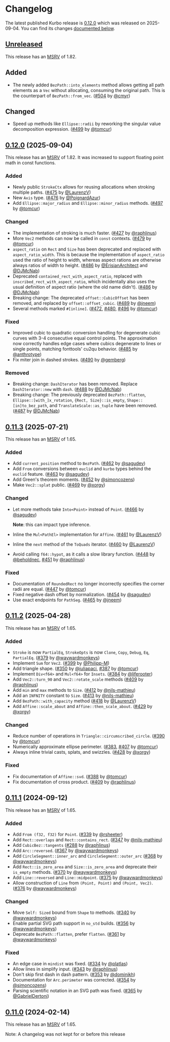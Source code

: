 <!-- Instructions

This changelog follows the patterns described here: <https://keepachangelog.com/en/>.

Subheadings to categorize changes are `added, changed, deprecated, removed, fixed, security`.

-->

# Changelog

The latest published Kurbo release is [0.12.0](#0120-2025-09-04) which was released on 2025-09-04.
You can find its changes [documented below](#0120-2025-09-04).

## [Unreleased]

This release has an [MSRV][] of 1.82.

## Added

- The newly added `BezPath::into_elements` method allows getting all path elements as a `Vec` without allocating, consuming the original path. This is the counterpart of `BezPath::from_vec`. ([#504][] by [@cmyr][])

## Changed

- Speed up methods like `Ellipse::radii` by reworking the singular value decomposition expression. ([#499][] by [@tomcur][])

## [0.12.0] (2025-09-04)

This release has an [MSRV][] of 1.82.
It was increased to support floating point math in const functions.

### Added

- Newly public `StrokeCtx` allows for reusing allocations when stroking multiple paths. ([#475][] by [@LaurenzV][])
- New `Axis` type. ([#476][] by [@PoignardAzur][])
- Add `Ellipse::major_radius` and `Ellipse::minor_radius` methods. ([#497][] by [@tomcur][])

### Changed

- The implementation of stroking is much faster. ([#427][] by [@raphlinus][])
- More `Vec2` methods can now be called in `const` contexts. ([#479][] by [@tomcur][])
- `aspect_ratio` on `Rect` and `Size` has been deprecated and replaced with `aspect_ratio_width`.
  This is because the implementation of `aspect_ratio` used the ratio of height to width, whereas
  aspect rations are otherwise always ratios of width to height. ([#486][] by [@ErisianArchitect][] and [@DJMcNab][])
- Deprecated `contained_rect_with_aspect_ratio`, replaced with `inscribed_rect_with_aspect_ratio`, which
  incidentally also uses the usual definition of aspect ratio (where the old name didn't). ([#486][] by [@DJMcNab][])
- Breaking change: The deprecated `offset::CubicOffset` has been removed, and replaced by
  `offset::offset_cubic`. ([#489][] by [@jneem][])
- Several methods marked `#[inline]`. ([#472][], [#480][], [#496][] by [@tomcur][])

### Fixed

- Improved cubic to quadratic conversion handling for degenerate cubic curves with 3-4 consecutive equal control points. The approximation now correctly handles edge cases where cubics degenerate to lines or single points, matching fonttools' cu2qu behavior. ([#485][] by [@anthrotype][])
- Fix miter join in dashed strokes. ([#490][] by [@gemberg][])

### Removed

- Breaking change: `DashIterator` has been removed. Replace `DashIterator::new` with `dash`. ([#488][] by [@DJMcNab][])
- Breaking change: The previously deprecated `BezPath::flatten`, `Ellipse::[with_]x_rotation`, `{Rect, Size}::is_empty`, `Shape::[in]to_bez_path`,
  and `TranslateScale::as_tuple` have been removed. ([#487][] by [@DJMcNab][])

## [0.11.3][] (2025-07-21)

This release has an [MSRV][] of 1.65.

### Added

- Add `current_position` method to `BezPath`. ([#462][] by [@sagudev][])
- Add `From` conversions between `euclid` and `kurbo` types behind the `euclid` feature. ([#463][] by [@sagudev][])
- Add Green's theorem moments. ([#452][] by [@simoncozens][])
- Make `Vec2::splat` public. ([#469][] by [@xorgy][])

### Changed

- Let more methods take `Into<Point>` instead of `Point`. ([#466][] by [@sagudev][])

  **Note**: this can impact type inference.
- Inline the `Mul<PathEl>` implementation for `Affine`. ([#461][] by [@LaurenzV][])
- Inline the `next` method of the `ToQuads` iterator. ([#460][] by [@LaurenzV][])
- Avoid calling `f64::hypot`, as it calls a slow library function. ([#448][] by [@beholdnec][], [#451][] by [@raphlinus][])

### Fixed

- Documentation of `RoundedRect` no longer incorrectly specifies the corner radii are equal. ([#447][] by [@tomcur][])
- Fixed negative dash offset by normalization. ([#454][] by [@sagudev][])
- Use exact endpoints for `PathSeg`. ([#465][] by [@jneem])

## [0.11.2][] (2025-04-28)

This release has an [MSRV][] of 1.65.

### Added

- `Stroke` is now `PartialEq`, `StrokeOpts` is now `Clone`, `Copy`, `Debug`, `Eq`, `PartialEq`. ([#379][] by [@waywardmonkeys][])
- Implement `Sum` for `Vec2`. ([#399][] by [@Philipp-M][])
- Add triangle shape. ([#350][] by [@juliapaci][], [#387][] by [@tomcur][])
- Implement `Div<f64>` and `Mul<f64>` for `Insets`. ([#384][] by [@liferooter][])
- Add `Vec2::turn_90` and `Vec2::rotate_scale` methods ([#409][] by [@raphlinus][])
- Add `min` and `max` methods to `Size`. ([#412][] by [@nils-mathieu][])
- Add an `INFNITY` constant to `Size`. ([#413][] by [@nils-mathieu][])
- Add `BezPath::with_capacity` method ([#418][] by [@LaurenzV][])
- Add  `Affine::scale_about` and `Affine::then_scale_about`. ([#429][] by [@xorgy][])

### Changed

- Reduce number of operations in `Triangle::circumscribed_circle`. ([#390][] by [@tomcur][])
- Numerically approximate ellipse perimeter. ([#383][], [#407][] by [@tomcur][])
- Always inline trivial casts, splats, and swizzles. ([#428][] by [@xorgy][])

### Fixed

- Fix documentation of `Affine::svd`. ([#388][] by [@tomcur][])
- Fix documentation of cross product. ([#409][] by [@raphlinus][])

## [0.11.1][] (2024-09-12)

This release has an [MSRV][] of 1.65.

### Added

- Add `From (f32, f32)` for `Point`. ([#339][] by [@rsheeter][])
- Add `Rect::overlaps` and `Rect::contains_rect`. ([#347][] by [@nils-mathieu][])
- Add `CubicBez::tangents` ([#288][] by [@raphlinus][])
- Add `Arc::reversed`. ([#367][] by [@waywardmonkeys][])
- Add `CircleSegment::inner_arc` and `CircleSegment::outer_arc` ([#368][] by [@waywardmonkeys][])
- Add `Rect::is_zero_area` and `Size::is_zero_area` and deprecate their `is_empty` methods. ([#370][] by [@waywardmonkeys][])
- Add `Line::reversed` and `Line::midpoint`. ([#375][] by [@waywardmonkeys][])
- Allow construction of `Line` from `(Point, Point)` and `(Point, Vec2)`. ([#376][] by [@waywardmonkeys][])

### Changed

- Move `Self: Sized` bound from `Shape` to methods. ([#340][] by [@waywardmonkeys][])
- Enable partial SVG path support in `no_std` builds. ([#356][] by [@waywardmonkeys][])
- Deprecate `BezPath::flatten`, prefer `flatten`. ([#361][] by [@waywardmonkeys][])

### Fixed

- An edge case in `mindist` was fixed. ([#334][] by [@platlas][])
- Allow lines in simplify input. ([#343][] by [@raphlinus][])
- Don't skip first dash in dash pattern. ([#353][] by [@dominikh][])
- Documentation for `Arc.perimeter` was corrected. ([#354][] by [@simoncozens][])
- Parsing scientific notation in an SVG path was fixed. ([#365][] by [@GabrielDertoni][])

## [0.11.0][] (2024-02-14)

This release has an [MSRV][] of 1.65.

Note: A changelog was not kept for or before this release

[@anthrotype]: https://github.com/anthrotype
[@beholdnec]: https://githun.com/beholdnec
[@cmyr]: https://github.com/cmyr
[@DJMcNab]: https://github.com/DJMcNab
[@dominikh]: https://github.com/dominikh
[@ErisianArchitect]: https://github.com/ErisianArchitect
[@GabrielDertoni]: https://github.com/GabrielDertoni
[@gemberg]: https://github.com/gemberg
[@jneem]: https://github.com/jneem
[@juliapaci]: https://github.com/juliapaci
[@LaurenzV]: https://github.com/LaurenzV
[@liferooter]: https://github.com/liferooter
[@nils-mathieu]: https://github.com/nils-mathieu
[@Philipp-M]: https://github.com/Philipp-M
[@platlas]: https://github.com/platlas
[@PoignardAzur]: https://github.com/PoignardAzur
[@raphlinus]: https://github.com/raphlinus
[@rsheeter]: https://github.com/rsheeter
[@sagudev]: https://github.com/sagudev
[@simoncozens]: https://github.com/simoncozens
[@tomcur]: https://github.com/tomcur
[@waywardmonkeys]: https://github.com/waywardmonkeys
[@xorgy]: https://github.com/xorgy

[#288]: https://github.com/linebender/kurbo/pull/288
[#334]: https://github.com/linebender/kurbo/pull/334
[#339]: https://github.com/linebender/kurbo/pull/339
[#340]: https://github.com/linebender/kurbo/pull/340
[#343]: https://github.com/linebender/kurbo/pull/343
[#347]: https://github.com/linebender/kurbo/pull/347
[#350]: https://github.com/linebender/kurbo/pull/350
[#353]: https://github.com/linebender/kurbo/pull/353
[#354]: https://github.com/linebender/kurbo/pull/354
[#356]: https://github.com/linebender/kurbo/pull/356
[#361]: https://github.com/linebender/kurbo/pull/361
[#365]: https://github.com/linebender/kurbo/pull/365
[#367]: https://github.com/linebender/kurbo/pull/367
[#368]: https://github.com/linebender/kurbo/pull/368
[#370]: https://github.com/linebender/kurbo/pull/370
[#375]: https://github.com/linebender/kurbo/pull/375
[#376]: https://github.com/linebender/kurbo/pull/376
[#379]: https://github.com/linebender/kurbo/pull/379
[#383]: https://github.com/linebender/kurbo/pull/383
[#384]: https://github.com/linebender/kurbo/pull/384
[#387]: https://github.com/linebender/kurbo/pull/387
[#388]: https://github.com/linebender/kurbo/pull/388
[#390]: https://github.com/linebender/kurbo/pull/390
[#399]: https://github.com/linebender/kurbo/pull/399
[#407]: https://github.com/linebender/kurbo/pull/407
[#409]: https://github.com/linebender/kurbo/pull/409
[#412]: https://github.com/linebender/kurbo/pull/412
[#413]: https://github.com/linebender/kurbo/pull/413
[#418]: https://github.com/linebender/kurbo/pull/418
[#427]: https://github.com/linebender/kurbo/pull/427
[#428]: https://github.com/linebender/kurbo/pull/428
[#429]: https://github.com/linebender/kurbo/pull/429
[#447]: https://github.com/linebender/kurbo/pull/447
[#448]: https://github.com/linebender/kurbo/pull/448
[#451]: https://github.com/linebender/kurbo/pull/451
[#452]: https://github.com/linebender/kurbo/pull/452
[#454]: https://github.com/linebender/kurbo/pull/454
[#460]: https://github.com/linebender/kurbo/pull/460
[#461]: https://github.com/linebender/kurbo/pull/461
[#462]: https://github.com/linebender/kurbo/pull/462
[#463]: https://github.com/linebender/kurbo/pull/463
[#465]: https://github.com/linebender/kurbo/pull/465
[#466]: https://github.com/linebender/kurbo/pull/466
[#469]: https://github.com/linebender/kurbo/pull/469
[#472]: https://github.com/linebender/kurbo/pull/472
[#475]: https://github.com/linebender/kurbo/pull/475
[#476]: https://github.com/linebender/kurbo/pull/476
[#479]: https://github.com/linebender/kurbo/pull/479
[#480]: https://github.com/linebender/kurbo/pull/480
[#485]: https://github.com/linebender/kurbo/pull/485
[#486]: https://github.com/linebender/kurbo/pull/486
[#487]: https://github.com/linebender/kurbo/pull/487
[#488]: https://github.com/linebender/kurbo/pull/488
[#489]: https://github.com/linebender/kurbo/pull/489
[#490]: https://github.com/linebender/kurbo/pull/490
[#496]: https://github.com/linebender/kurbo/pull/496
[#497]: https://github.com/linebender/kurbo/pull/497
[#499]: https://github.com/linebender/kurbo/pull/499
[#504]: https://github.com/linebender/kurbo/pull/504

[Unreleased]: https://github.com/linebender/kurbo/compare/v0.12.0...HEAD
[0.11.0]: https://github.com/linebender/kurbo/releases/tag/v0.11.0
[0.11.1]: https://github.com/linebender/kurbo/releases/tag/v0.11.1
[0.11.2]: https://github.com/linebender/kurbo/releases/tag/v0.11.2
[0.11.3]: https://github.com/linebender/kurbo/releases/tag/v0.11.3
[0.12.0]: https://github.com/linebender/kurbo/releases/tag/v0.12.0

[MSRV]: README.md#minimum-supported-rust-version-msrv
